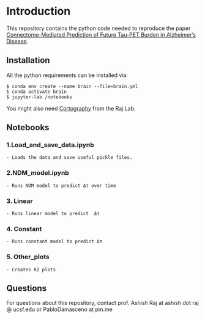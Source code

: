 # Introduction

This repository contains the python code needed to reproduce the paper
[Connectome-Mediated Prediction of Future Tau-PET Burden in Alzheimer’s Disease](https://fortunepublish.com/articles/10.26502.jbb.2642-91280065.pdf).

## Installation

All the python requirements can be installed via:

```
$ conda env create --name brain --file=brain.yml
$ conda activate brain
$ jupyter-lab /notebooks
```

You might also need [Cortography](https://github.com/Raj-Lab-UCSF/cortography) from the Raj Lab.

## Notebooks
### 1.Load_and_save_data.ipynb
    - Loads the data and save useful pickle files.

### 2.NDM_model.ipynb
    - Runs NDM model to predict Δτ over time

### 3. Linear
    - Runs linear model to predict  Δτ

### 4. Constant
    - Runs constant model to predict Δτ

### 5. Other_plots
    - Creates R2 plots

## Questions

For questions about this repository, contact prof. Ashish Raj at ashish dot raj @ ucsf.edu or PabloDamasceno at pm.me
